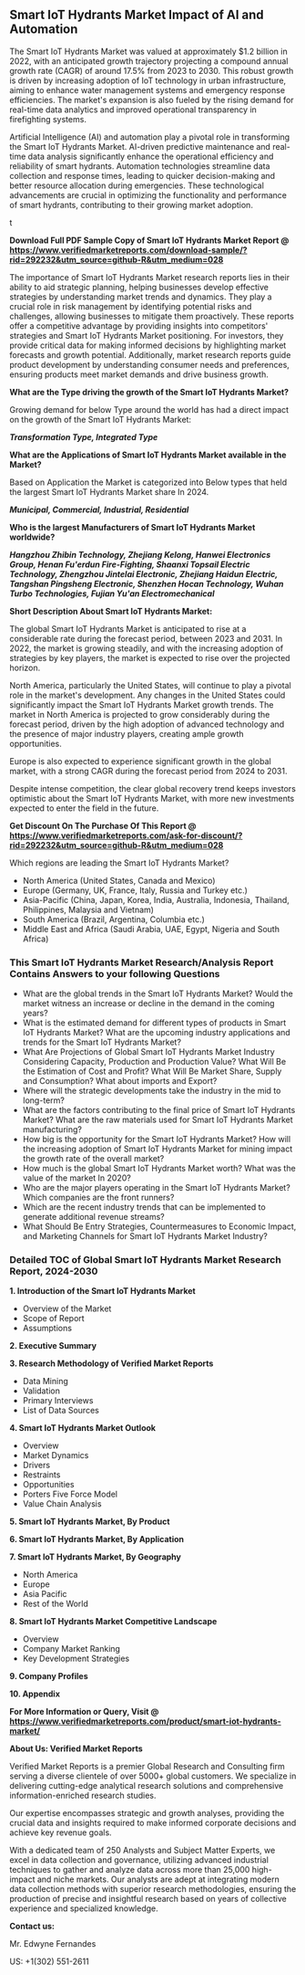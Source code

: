 <h2>Smart IoT Hydrants Market Impact of AI and Automation</h2><p>The Smart IoT Hydrants Market was valued at approximately $1.2 billion in 2022, with an anticipated growth trajectory projecting a compound annual growth rate (CAGR) of around 17.5% from 2023 to 2030. This robust growth is driven by increasing adoption of IoT technology in urban infrastructure, aiming to enhance water management systems and emergency response efficiencies. The market's expansion is also fueled by the rising demand for real-time data analytics and improved operational transparency in firefighting systems.</p><p>Artificial Intelligence (AI) and automation play a pivotal role in transforming the Smart IoT Hydrants Market. AI-driven predictive maintenance and real-time data analysis significantly enhance the operational efficiency and reliability of smart hydrants. Automation technologies streamline data collection and response times, leading to quicker decision-making and better resource allocation during emergencies. These technological advancements are crucial in optimizing the functionality and performance of smart hydrants, contributing to their growing market adoption.</p>t</p><p id="" class=""><strong>Download Full PDF Sample Copy of Smart IoT Hydrants Market Report @ <a href="https://www.verifiedmarketreports.com/download-sample/?rid=292232&utm_source=github-R&utm_medium=028" target="_blank">https://www.verifiedmarketreports.com/download-sample/?rid=292232&utm_source=github-R&utm_medium=028</a></strong></p><p>The importance of&nbsp;Smart IoT Hydrants Market research reports lies in their ability to aid strategic planning, helping businesses develop effective strategies by understanding market trends and dynamics. They play a crucial role in risk management by identifying potential risks and challenges, allowing businesses to mitigate them proactively. These reports offer a competitive advantage by providing insights into competitors' strategies and Smart IoT Hydrants Market positioning. For investors, they provide critical data for making informed decisions by highlighting market forecasts and growth potential. Additionally, market research reports guide product development by understanding consumer needs and preferences, ensuring products meet market demands and drive business growth.</p><p><strong>What are the&nbsp;Type driving the growth of the Smart IoT Hydrants Market?</strong></p><p id="" class="">Growing demand for below Type around the world has had a direct impact on the growth of the Smart IoT Hydrants Market:</p><em><strong>Transformation Type, Integrated Type</strong></em></p><strong>What are the&nbsp;Applications&nbsp;of Smart IoT Hydrants Market available in the Market?</strong></p><p id="" class="">Based on Application the Market is categorized into Below types that held the largest Smart IoT Hydrants Market share In 2024.</p><em><strong>Municipal, Commercial, Industrial, Residential</strong></em></p><strong>Who is the largest Manufacturers of Smart IoT Hydrants Market worldwide?</strong></p><p><em><strong>Hangzhou Zhibin Technology, Zhejiang Kelong, Hanwei Electronics Group, Henan Fu'erdun Fire-Fighting, Shaanxi Topsail Electric Technology, Zhengzhou Jintelai Electronic, Zhejiang Haidun Electric, Tangshan Pingsheng Electronic, Shenzhen Hocan Technology, Wuhan Turbo Technologies, Fujian Yu'an Electromechanical</strong></em></p><p id="" class=""><strong>Short Description About Smart IoT Hydrants Market:</strong></p><p>The global Smart IoT Hydrants Market is anticipated to rise at a considerable rate during the forecast period, between 2023 and 2031. In 2022, the market is growing steadily, and with the increasing adoption of strategies by key players, the market is expected to rise over the projected horizon.</p><p>North America, particularly the United States, will continue to play a pivotal role in the market's development. Any changes in the United States could significantly impact the Smart IoT Hydrants Market growth trends. The market in North America is projected to grow considerably during the forecast period, driven by the high adoption of advanced technology and the presence of major industry players, creating ample growth opportunities.</p><p>Europe is also expected to experience significant growth in the global market, with a strong CAGR during the forecast period from 2024 to 2031.</p><p>Despite intense competition, the clear global recovery trend keeps investors optimistic about the Smart IoT Hydrants Market, with more new investments expected to enter the field in the future.</p><p id="" class=""><strong>Get Discount On The Purchase Of This Report @ <a href="https://www.verifiedmarketreports.com/ask-for-discount/?rid=292232&utm_source=github-R&utm_medium=028" target="_blank">https://www.verifiedmarketreports.com/ask-for-discount/?rid=292232&utm_source=github-R&utm_medium=028</a></strong></p>Which regions are leading the Smart IoT Hydrants Market?</p><ul><li>North America (United States, Canada and Mexico)</li><li>Europe (Germany, UK, France, Italy, Russia and Turkey etc.)</li><li>Asia-Pacific (China, Japan, Korea, India, Australia, Indonesia, Thailand, Philippines, Malaysia and Vietnam)</li><li>South America (Brazil, Argentina, Columbia etc.)</li><li>Middle East and Africa (Saudi Arabia, UAE, Egypt, Nigeria and South Africa)</li></ul><h3 id="" class="">This Smart IoT Hydrants Market Research/Analysis Report Contains Answers to your following Questions</h3><ul><li>What are the global trends in the Smart IoT Hydrants Market? Would the market witness an increase or decline in the demand in the coming years?</li><li>What is the estimated demand for different types of products in Smart IoT Hydrants Market? What are the upcoming industry applications and trends for the Smart IoT Hydrants Market?</li><li>What Are Projections of Global Smart IoT Hydrants Market Industry Considering Capacity, Production and Production Value? What Will Be the Estimation of Cost and Profit? What Will Be Market Share, Supply and Consumption? What about imports and Export?</li><li>Where will the strategic developments take the industry in the mid to long-term?</li><li>What are the factors contributing to the final price of Smart IoT Hydrants Market? What are the raw materials used for Smart IoT Hydrants Market manufacturing?</li><li>How big is the opportunity for the Smart IoT Hydrants Market? How will the increasing adoption of Smart IoT Hydrants Market for mining impact the growth rate of the overall market?</li><li>How much is the global Smart IoT Hydrants Market worth? What was the value of the market In 2020?</li><li>Who are the major players operating in the Smart IoT Hydrants Market? Which companies are the front runners?</li><li>Which are the recent industry trends that can be implemented to generate additional revenue streams?</li><li>What Should Be Entry Strategies, Countermeasures to Economic Impact, and Marketing Channels for Smart IoT Hydrants Market Industry?</li></ul><h3 id="" class="">Detailed TOC of Global Smart IoT Hydrants Market Research Report, 2024-2030</h3><p id="" class=""><strong>1. Introduction of the Smart IoT Hydrants Market</strong></p><ul><li>Overview of the Market</li><li>Scope of Report</li><li>Assumptions</li></ul><p id="" class=""><strong>2. Executive Summary</strong></p><p id="" class=""><strong>3. Research Methodology of Verified Market Reports</strong></p><ul><li>Data Mining</li><li>Validation</li><li>Primary Interviews</li><li>List of Data Sources</li></ul><p id="" class=""><strong>4. Smart IoT Hydrants Market Outlook</strong></p><ul><li>Overview</li><li>Market Dynamics</li><li>Drivers</li><li>Restraints</li><li>Opportunities</li><li>Porters Five Force Model</li><li>Value Chain Analysis</li></ul><p id="" class=""><strong>5. Smart IoT Hydrants Market, By Product</strong></p><p id="" class=""><strong>6. Smart IoT Hydrants Market, By Application</strong></p><p id="" class=""><strong>7. Smart IoT Hydrants Market, By Geography</strong></p><ul><li>North America</li><li>Europe</li><li>Asia Pacific</li><li>Rest of the World</li></ul><p id="" class=""><strong>8. Smart IoT Hydrants Market Competitive Landscape</strong></p><ul><li>Overview</li><li>Company Market Ranking</li><li>Key Development Strategies</li></ul><p id="" class=""><strong>9. Company Profiles</strong></p><p id="" class=""><strong>10. Appendix</strong></p><p id="" class=""><strong>For More Information or Query, Visit @ <a href="https://www.verifiedmarketreports.com/product/smart-iot-hydrants-market/" target="_blank">https://www.verifiedmarketreports.com/product/smart-iot-hydrants-market/</a></strong></p><p id="" class=""><strong>About Us: Verified Market Reports</strong></p><p id="" class="">Verified Market Reports is a premier Global Research and Consulting firm serving a diverse clientele of over 5000+ global customers. We specialize in delivering cutting-edge analytical research solutions and comprehensive information-enriched research studies.</p><p id="" class="">Our expertise encompasses strategic and growth analyses, providing the crucial data and insights required to make informed corporate decisions and achieve key revenue goals.</p><p id="" class="">With a dedicated team of 250 Analysts and Subject Matter Experts, we excel in data collection and governance, utilizing advanced industrial techniques to gather and analyze data across more than 25,000 high-impact and niche markets. Our analysts are adept at integrating modern data collection methods with superior research methodologies, ensuring the production of precise and insightful research based on years of collective experience and specialized knowledge.</p><p id="" class=""><strong>Contact us:</strong></p><p id="" class="">Mr. Edwyne Fernandes</p><p id="" class="">US: +1(302) 551-2611</p>